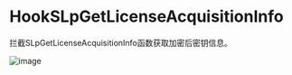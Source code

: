 # HookSLpGetLicenseAcquisitionInfo

拦截SLpGetLicenseAcquisitionInfo函数获取加密后密钥信息。

![image](https://github.com/laomms/PidKeyBatch/blob/master/111.png)


